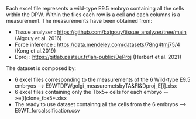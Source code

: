 Each excel file represents a wild-type E9.5 embryo containing all the cells within the DPW. Within the files each row is a cell and each columns is a measurement. 
The measurements have been obtained from:
- Tissue analyser :  https://github.com/baigouy/tissue_analyzer/tree/main (Aigouy et al. 2016)
- Force inference : https://data.mendeley.com/datasets/78ng4tmj75/4 (Kong et al.2019)
- Dproj : https://gitlab.pasteur.fr/iah-public/DeProj (Herbert et al. 2021)

The dataset is composed by:
- 6 excel files corresponding to the measurements of the 6 Wild-type E9.5 embryos --> E9WTDPWgolgi_measuremetsbyTA&FI&Dproj_E[i].xlsx
- 6 excel files containing only the Tbx5+ cells for each embryo -->e[i]clone_tbx5+.xlsx
- The ready to use dataset containng all the cells from the 6 embryos --> E9WT_forcalssification.csv

